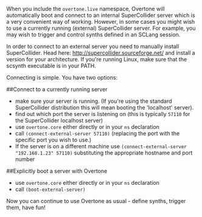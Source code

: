 When you include the `overtone.live` namespace, Overtone will automatically boot and connect to an internal SuperCollider server which is a very convenient way of working. However, in some cases you might wish to use a currently running (external) SuperCollider server. For example, you may wish to trigger and control synths defined in an SCLang session.

In order to connect to an external server you need to manually install SuperCollider. Head here: http://supercollider.sourceforge.net/ and install a version for your architecture. If you're running Linux, make sure that the scsynth executable is in your PATH.

Connecting is simple. You have two options:

##Connect to a currently running server

* make sure your server is running. (If you're using the standard SuperCollider distribution this will mean booting the 'localhost' server). 
* find out which port the server is listening on (this is typically `57110` for the SuperCollider localhost server)
* use `overtone.core` either directly or in your `ns` declaration
* call `(connect-external-server 57110)` (replacing the port with the specific port you wish to use.)
* If the server is on a different machine use `(connect-external-server "192.168.1.23" 57110)` substituting the appropriate hostname and port number

##Explicitly boot a server with Overtone

* use `overtone.core` either directly or in your `ns` declaration
* call `(boot-external-server)`

Now you can continue to use Overtone as usual - define synths, trigger them, have fun!
